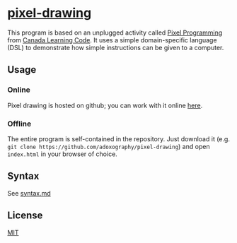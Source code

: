 # [pixel-drawing](https://adoxography.github.io/pixel-drawing/)

This program is based on an unplugged activity called [Pixel Programming](https://docs.google.com/document/d/1S__G3fasIgUhkeCkbC91TXHmhOF_MgwdKarz80bsvFE/edit?usp=sharing) from [Canada Learning Code](https://www.canadalearningcode.ca). It uses a simple domain-specific language (DSL) to demonstrate how simple instructions can be given to a computer.

## Usage

### Online
Pixel drawing is hosted on github; you can work with it online [here](https://adoxography.github.io/pixel-drawing).

### Offline
The entire program is self-contained in the repository. Just download it (e.g. `git clone https://github.com/adoxography/pixel-drawing`) and open `index.html` in your browser of choice.

## Syntax
See [syntax.md](docs/syntax.md)

## License
[MIT](https://github.com/adoxography/pixel-drawing/blob/master/LICENSE)
